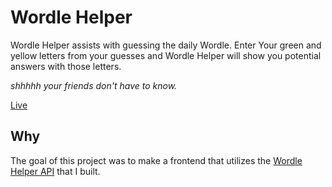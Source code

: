 # Wordle Helper

Wordle Helper assists with guessing the daily Wordle. Enter Your green and yellow letters from your guesses and Wordle Helper will show you potential answers with those letters.

*shhhhh your friends don't have to know.*

[Live](wordlehelper.brian-spencer.com)

## Why

The goal of this project was to make a frontend that utilizes the [Wordle Helper API](https://github.com/BrianSpencerDev/wordle-helper-api#readme) that I built.


